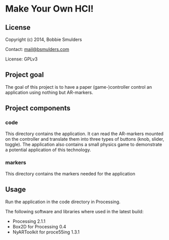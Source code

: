 # Make Your Own HCI!
## License
Copyright (c) 2014, Bobbie Smulders

Contact: <mail@bsmulders.com>

License: GPLv3

## Project goal
The goal of this project is to have a paper (game-)controller control an application using nothing but AR-markers.

## Project components
### code
This directory contains the application. It can read the AR-markers mounted on the controller and translate them into three types of buttons (knob, slider, toggle). The application also contains a small physics game to demonstrate a potential application of this technology.

### markers
This directory contains the markers needed for the application

## Usage
Run the application in the code directory in Processing. 

The following software and libraries where used in the latest build:

* Processing 2.1.1
* Box2D for Processing 0.4
* NyARToolkit for proce55ing 1.3.1